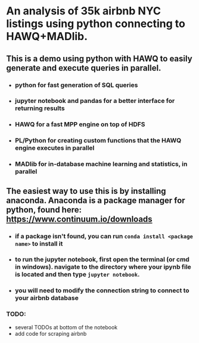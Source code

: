 # An analysis of 35k airbnb NYC listings using python connecting to HAWQ+MADlib.

## This is a demo using python with HAWQ to easily generate and execute queries in parallel.
* ### python for fast generation of SQL queries
* ### jupyter notebook and pandas for a better interface for returning results
* ### HAWQ for a fast MPP engine on top of HDFS
* ### PL/Python for creating custom functions that the HAWQ engine executes in parallel
* ### MADlib for in-database machine learning and statistics, in parallel

## The easiest way to use this is by installing anaconda. Anaconda is a package manager for python, found here: https://www.continuum.io/downloads
* ### if a package isn't found, you can run `conda install <package name>` to install it
* ### to run the jupyter notebook, first open the terminal (or cmd in windows). navigate to the directory where your ipynb file is located and then type `jupyter notebook`.
* ### you will need to modify the connection string to connect to your airbnb database

### TODO:
* several TODOs at bottom of the notebook
* add code for scraping airbnb
